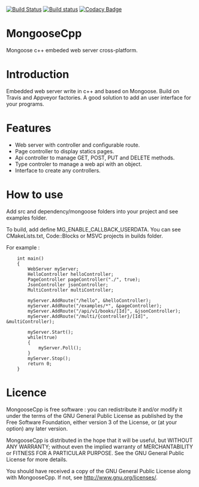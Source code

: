 [![Build Status](https://travis-ci.org/FragJage/MongooseCpp.svg?branch=master)](https://travis-ci.org/FragJage/MongooseCpp)
[![Build status](https://ci.appveyor.com/api/projects/status/yr84g6ic47jix751?svg=true)](https://ci.appveyor.com/project/FragJage/MongooseCpp)
[![Codacy Badge](https://api.codacy.com/project/badge/Grade/cb3f187d93bb4687a14e9ef2b6250838)](https://www.codacy.com/app/FragJage/MongooseCpp?utm_source=github.com&amp;utm_medium=referral&amp;utm_content=FragJage/MongooseCpp&amp;utm_campaign=Badge_Grade)

MongooseCpp
===========
Mongoose c++ embeded web server cross-platform.

Introduction
============
Embedded web server write in c++ and based on Mongoose. Build on Travis and Appveyor factories. A good solution to add an user interface for your programs.

Features
========
 - Web server with controller and configurable route.
 - Page controller to display statics pages.
 - Api controller to manage GET, POST, PUT and DELETE methods.
 - Type controler to manage a web api with an object.
 - Interface to create any controllers.

How to use
==========
 Add src and dependency/mongoose folders into your project and see examples folder.
 
 To build, add define MG_ENABLE_CALLBACK_USERDATA. You can see CMakeLists.txt, Code::Blocks or MSVC projects in builds folder.
 
 For example :
    
		int main()
		{
			WebServer myServer;
			HelloController helloController;
			PageController pageController("./", true);
			JsonController jsonController;
			MultiController multiController;

			myServer.AddRoute("/hello", &helloController);
			myServer.AddRoute("/examples/*", &pageController);
			myServer.AddRoute("/api/v1/books/[Id]", &jsonController);
			myServer.AddRoute("/multi/{controller}/[Id]", &multiController);

			myServer.Start();
			while(true)
			{
				myServer.Poll();
			}
			myServer.Stop();
			return 0;
		}


Licence
=======
MongooseCpp is free software : you can redistribute it and/or modify it under the terms of the GNU General Public License as published by the Free Software Foundation, either version 3 of the License, or (at your option) any later version.

MongooseCpp is distributed in the hope that it will be useful, but WITHOUT ANY WARRANTY; without even the implied warranty of MERCHANTABILITY or FITNESS FOR A PARTICULAR PURPOSE. See the GNU General Public License for more details.

You should have received a copy of the GNU General Public License along with MongooseCpp. If not, see http://www.gnu.org/licenses/.
